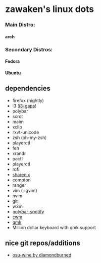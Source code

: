 # zawaken's linux dots

### Main Distro:
#### arch

### Secondary Distros:
#### Fedora
#### Ubuntu

## dependencies

* firefox (nightly)
* i3 ([i3-gaps](https://github.com/Airblader/i3))
* polybar
* scrot
* maim
* xclip
* rxvt-unicode
* zsh (oh-my-zsh)
* playerctl
* feh
* xrandr
* pactl
* playerctl
* rofi
* [sharenix](https://github.com/Francesco149/sharenix)
* compton
* ranger
* vim (+gvim)
* nvim
* git
* w3m
* [polybar-spotify](https://github.com/Jvanrhijn/polybar-spotify)
* [cwm](https://github.com/weabot/cwm)
* [qmk](https://github.com/qmk/qmk_firmware)
* Million dollar keyboard with qmk support

## nice git repos/additions

* [osu-wine by diamondburned](https://gitlab.com/osu-wine/osu-wine)

